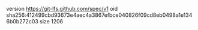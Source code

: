 version https://git-lfs.github.com/spec/v1
oid sha256:412499cbd93673e4aec4a3867efbce040826f09cd8eb0498a1e1346b0b272c03
size 1206
